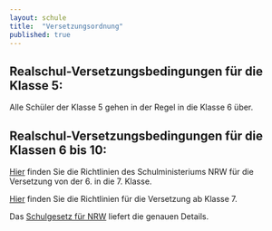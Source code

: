 ```yaml
---
layout: schule
title:  "Versetzungsordnung"
published: true
---
```


## Realschul-Versetzungsbedingungen für die Klasse 5:

Alle Schüler der Klasse 5 gehen in der Regel in die Klasse 6 über.


## Realschul-Versetzungsbedingungen für die Klassen 6 bis 10:

[Hier][Versetzung_6_7] finden Sie die Richtlinien des Schulministeriums NRW für die Versetzung von der 6. in die 7. Klasse.

[Hier][Versetzung_7_10] finden Sie die Richtlinien für die Versetzung ab Klasse 7.

Das [Schulgesetz für NRW](http://www.schulministerium.nrw.de/docs/Recht/Schulrecht/Schulgesetz/Schulgesetz.pdf) liefert die genauen Details. 



[Versetzung_6_7]: http://www.schulministerium.nrw.de/BP/Schulrecht/FAQ/FAQ_APO/FAQ_APOSI/Leistungsbewertung/FAQVersetzung/Versetzung/Realschule/Dateien/Klasse_6_in_7.pdf
[Versetzung_7_10]: http://www.schulministerium.nrw.de/BP/Schulrecht/FAQ/FAQ_APO/FAQ_APOSI/Leistungsbewertung/FAQVersetzung/Versetzung/Realschule/Dateien/Klasse_7_bis_10.pdf

